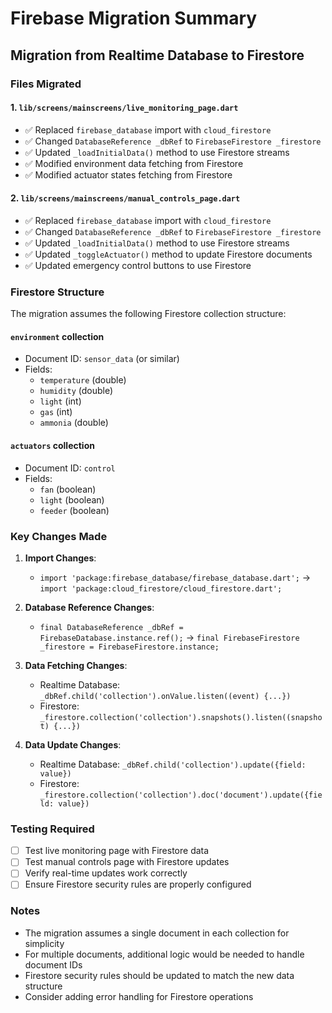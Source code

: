 # Firebase Migration Summary

## Migration from Realtime Database to Firestore

### Files Migrated

#### 1. `lib/screens/mainscreens/live_monitoring_page.dart`
- ✅ Replaced `firebase_database` import with `cloud_firestore`
- ✅ Changed `DatabaseReference _dbRef` to `FirebaseFirestore _firestore`
- ✅ Updated `_loadInitialData()` method to use Firestore streams
- ✅ Modified environment data fetching from Firestore
- ✅ Modified actuator states fetching from Firestore

#### 2. `lib/screens/mainscreens/manual_controls_page.dart`
- ✅ Replaced `firebase_database` import with `cloud_firestore`
- ✅ Changed `DatabaseReference _dbRef` to `FirebaseFirestore _firestore`
- ✅ Updated `_loadInitialData()` method to use Firestore streams
- ✅ Updated `_toggleActuator()` method to update Firestore documents
- ✅ Updated emergency control buttons to use Firestore

### Firestore Structure

The migration assumes the following Firestore collection structure:

#### `environment` collection
- Document ID: `sensor_data` (or similar)
- Fields:
  - `temperature` (double)
  - `humidity` (double)
  - `light` (int)
  - `gas` (int)
  - `ammonia` (double)

#### `actuators` collection
- Document ID: `control`
- Fields:
  - `fan` (boolean)
  - `light` (boolean)
  - `feeder` (boolean)

### Key Changes Made

1. **Import Changes**:
   - `import 'package:firebase_database/firebase_database.dart';` → `import 'package:cloud_firestore/cloud_firestore.dart';`

2. **Database Reference Changes**:
   - `final DatabaseReference _dbRef = FirebaseDatabase.instance.ref();` → `final FirebaseFirestore _firestore = FirebaseFirestore.instance;`

3. **Data Fetching Changes**:
   - Realtime Database: `_dbRef.child('collection').onValue.listen((event) {...})`
   - Firestore: `_firestore.collection('collection').snapshots().listen((snapshot) {...})`

4. **Data Update Changes**:
   - Realtime Database: `_dbRef.child('collection').update({field: value})`
   - Firestore: `_firestore.collection('collection').doc('document').update({field: value})`

### Testing Required

- [ ] Test live monitoring page with Firestore data
- [ ] Test manual controls page with Firestore updates
- [ ] Verify real-time updates work correctly
- [ ] Ensure Firestore security rules are properly configured

### Notes

- The migration assumes a single document in each collection for simplicity
- For multiple documents, additional logic would be needed to handle document IDs
- Firestore security rules should be updated to match the new data structure
- Consider adding error handling for Firestore operations
